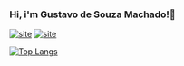 ### Hi, i'm Gustavo de Souza Machado!👋

[![site](https://img.shields.io/badge/Instagram-E4405F?style=for-the-badge&logo=instagram&logoColor=white)](https://www.instagram.com/g.ustavo_sz/)
[![site](https://img.shields.io/badge/LinkedIn-0077B5?style=for-the-badge&logo=linkedin&logoColor=white)](https://www.linkedin.com/in/gustavo-souza-machado-72b108202/)

[![Top Langs](https://github-readme-stats.vercel.app/api/top-langs/?username=gustavomachad&layout=compact)](https://github.com/anuraghazra/github-readme-stats)


